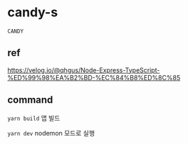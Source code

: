# candy-s

`CANDY`

## ref

https://velog.io/@qhgus/Node-Express-TypeScript-%ED%99%98%EA%B2%BD-%EC%84%B8%ED%8C%85

## command

`yarn build` 앱 빌드

`yarn dev` nodemon 모드로 실행